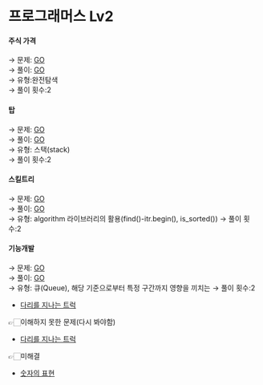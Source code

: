 # 프로그래머스 Lv2

#### 주식 가격  
→ 문제: <a href="https://programmers.co.kr/learn/courses/30/lessons/42584">GO</a>  
→ 풀이: <a href="https://github.com/Choyoonyoung98/Algorithm/blob/master/Programmers/programmers_lev2/StockPrice/StockPrice/main.cpp">GO</a>  
→ 유형:완전탐색  
→ 풀이 횟수:2

#### 탑  
→ 문제: <a href="https://programmers.co.kr/learn/courses/30/lessons/42588">GO</a>  
→ 풀이: <a href="https://github.com/Choyoonyoung98/Algorithm/blob/master/Programmers/programmers_lev2/Tower/Tower/main.cpp">GO</a>  
→ 유형: 스택(stack)  
→ 풀이 횟수:2  

#### 스킬트리
→ 문제: <a href="https://programmers.co.kr/learn/courses/30/lessons/49993">GO</a>  
→ 풀이: <a href="https://github.com/Choyoonyoung98/Algorithm/blob/master/Programmers/programmers_lev2/SkillTree/SkillTree/main.cpp">GO</a>  
→ 유형: algorithm 라이브러리의 활용(find()-itr.begin(), is_sorted()) 
→ 풀이 횟수:2  

#### 기능개발
→ 문제: <a href="https://programmers.co.kr/learn/courses/30/lessons/42586">GO</a>  
→ 풀이: <a href="https://github.com/Choyoonyoung98/Algorithm/blob/master/Programmers/programmers_lev2/FunctionDev/FunctionDev/main.cpp">GO</a>  
→ 유형: 큐(Queue), 해당 기준으로부터 특정 구간까지 영향을 끼치는 
→ 풀이 횟수:2  


- <a href="https://github.com/Choyoonyoung98/Algorithm/blob/master/programmers_lev2/IronBar/IronBar/main.cpp">다리를 지나는 트럭</a>


👉🏻이해하지 못한 문제(다시 봐야함)
- <a href="https://github.com/Choyoonyoung98/Algorithm/blob/master/programmers_lev2/IronBar/IronBar/main.cpp">다리를 지나는 트럭</a>

👉🏻미해결
- <a href="https://github.com/Choyoonyoung98/Algorithm/blob/master/programmers_lev2/ExpressionOfNumb/ExpressionOfNumb/main.cpp">숫자의 표현</a>
  
